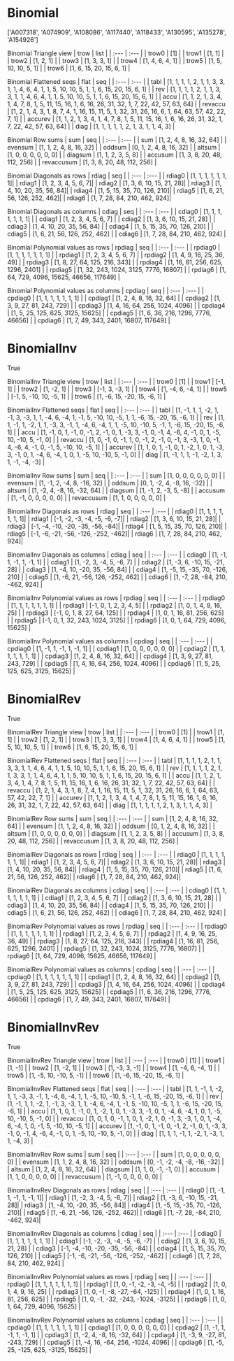 # Binomial
['A007318', 'A074909', 'A108086', 'A117440', 'A118433', 'A130595', 'A135278', 'A154926']

Binomial Triangle view
| trow  |  list  |
| :---  |  :---  |
| trow0 | [1] |
| trow1 | [1, 1] |
| trow2 | [1, 2, 1] |
| trow3 | [1, 3, 3, 1] |
| trow4 | [1, 4, 6, 4, 1] |
| trow5 | [1, 5, 10, 10, 5, 1] |
| trow6 | [1, 6, 15, 20, 15, 6, 1] |

Binomial Flattened seqs
| flat      |   seq  |
| :---      |  :---  |
| tabl     | [1, 1, 1, 1, 2, 1, 1, 3, 3, 1, 1, 4, 6, 4, 1, 1, 5, 10, 10, 5, 1, 1, 6, 15, 20, 15, 6, 1] |
| rev      | [1, 1, 1, 1, 2, 1, 1, 3, 3, 1, 1, 4, 6, 4, 1, 1, 5, 10, 10, 5, 1, 1, 6, 15, 20, 15, 6, 1] |
| accu     | [1, 1, 2, 1, 3, 4, 1, 4, 7, 8, 1, 5, 11, 15, 16, 1, 6, 16, 26, 31, 32, 1, 7, 22, 42, 57, 63, 64] |
| revaccu  | [1, 2, 1, 4, 3, 1, 8, 7, 4, 1, 16, 15, 11, 5, 1, 32, 31, 26, 16, 6, 1, 64, 63, 57, 42, 22, 7, 1] |
| accurev  | [1, 1, 2, 1, 3, 4, 1, 4, 7, 8, 1, 5, 11, 15, 16, 1, 6, 16, 26, 31, 32, 1, 7, 22, 42, 57, 63, 64] |
| diag     | [1, 1, 1, 1, 1, 2, 1, 3, 1, 1, 4, 3] |

Binomial Row sums
| sum        |   seq  |
| :---       |  :---  |
| sum       | [1, 2, 4, 8, 16, 32, 64] |
| evensum   | [1, 1, 2, 4, 8, 16, 32] |
| oddsum    | [0, 1, 2, 4, 8, 16, 32] |
| altsum    | [1, 0, 0, 0, 0, 0, 0] |
| diagsum   | [1, 1, 2, 3, 5, 8] |
| accusum   | [1, 3, 8, 20, 48, 112, 256] |
| revaccusum | [1, 3, 8, 20, 48, 112, 256] |

Binomial Diagonals as rows
| rdiag  |   seq  |
| :---   |  :---  |
| rdiag0 | [1, 1, 1, 1, 1, 1, 1]|
| rdiag1 | [1, 2, 3, 4, 5, 6, 7]|
| rdiag2 | [1, 3, 6, 10, 15, 21, 28]|
| rdiag3 | [1, 4, 10, 20, 35, 56, 84]|
| rdiag4 | [1, 5, 15, 35, 70, 126, 210]|
| rdiag5 | [1, 6, 21, 56, 126, 252, 462]|
| rdiag6 | [1, 7, 28, 84, 210, 462, 924]|

Binomial Diagonals as columns
| cdiag  |   seq  |
| :---   |  :---  |
| cdiag0 | [1, 1, 1, 1, 1, 1, 1] |
| cdiag1 | [1, 2, 3, 4, 5, 6, 7] |
| cdiag2 | [1, 3, 6, 10, 15, 21, 28] |
| cdiag3 | [1, 4, 10, 20, 35, 56, 84] |
| cdiag4 | [1, 5, 15, 35, 70, 126, 210] |
| cdiag5 | [1, 6, 21, 56, 126, 252, 462] |
| cdiag6 | [1, 7, 28, 84, 210, 462, 924] |

Binomial Polynomial values as rows
| rpdiag  |   seq  |
| :---    |  :---  |
| rpdiag0 | [1, 1, 1, 1, 1, 1, 1] |
| rpdiag1 | [1, 2, 3, 4, 5, 6, 7] |
| rpdiag2 | [1, 4, 9, 16, 25, 36, 49] |
| rpdiag3 | [1, 8, 27, 64, 125, 216, 343] |
| rpdiag4 | [1, 16, 81, 256, 625, 1296, 2401] |
| rpdiag5 | [1, 32, 243, 1024, 3125, 7776, 16807] |
| rpdiag6 | [1, 64, 729, 4096, 15625, 46656, 117649] |

Binomial Polynomial values as columns
| cpdiag  |   seq  |
| :---    |  :---  |
| cpdiag0 | [1, 1, 1, 1, 1, 1, 1] |
| cpdiag1 | [1, 2, 4, 8, 16, 32, 64] |
| cpdiag2 | [1, 3, 9, 27, 81, 243, 729] |
| cpdiag3 | [1, 4, 16, 64, 256, 1024, 4096] |
| cpdiag4 | [1, 5, 25, 125, 625, 3125, 15625] |
| cpdiag5 | [1, 6, 36, 216, 1296, 7776, 46656] |
| cpdiag6 | [1, 7, 49, 343, 2401, 16807, 117649] |

# BinomialInv
True

BinomialInv Triangle view
| trow  |  list  |
| :---  |  :---  |
| trow0 | [1] |
| trow1 | [-1, 1] |
| trow2 | [1, -2, 1] |
| trow3 | [-1, 3, -3, 1] |
| trow4 | [1, -4, 6, -4, 1] |
| trow5 | [-1, 5, -10, 10, -5, 1] |
| trow6 | [1, -6, 15, -20, 15, -6, 1] |

BinomialInv Flattened seqs
| flat      |   seq  |
| :---      |  :---  |
| tabl     | [1, -1, 1, 1, -2, 1, -1, 3, -3, 1, 1, -4, 6, -4, 1, -1, 5, -10, 10, -5, 1, 1, -6, 15, -20, 15, -6, 1] |
| rev      | [1, 1, -1, 1, -2, 1, 1, -3, 3, -1, 1, -4, 6, -4, 1, 1, -5, 10, -10, 5, -1, 1, -6, 15, -20, 15, -6, 1] |
| accu     | [1, -1, 0, 1, -1, 0, -1, 2, -1, 0, 1, -3, 3, -1, 0, -1, 4, -6, 4, -1, 0, 1, -5, 10, -10, 5, -1, 0] |
| revaccu  | [1, 0, -1, 0, -1, 1, 0, -1, 2, -1, 0, -1, 3, -3, 1, 0, -1, 4, -6, 4, -1, 0, -1, 5, -10, 10, -5, 1] |
| accurev  | [1, 1, 0, 1, -1, 0, 1, -2, 1, 0, 1, -3, 3, -1, 0, 1, -4, 6, -4, 1, 0, 1, -5, 10, -10, 5, -1, 0] |
| diag     | [1, -1, 1, 1, -1, -2, 1, 3, 1, -1, -4, -3] |

BinomialInv Row sums
| sum        |   seq  |
| :---       |  :---  |
| sum       | [1, 0, 0, 0, 0, 0, 0] |
| evensum   | [1, -1, 2, -4, 8, -16, 32] |
| oddsum    | [0, 1, -2, 4, -8, 16, -32] |
| altsum    | [1, -2, 4, -8, 16, -32, 64] |
| diagsum   | [1, -1, 2, -3, 5, -8] |
| accusum   | [1, -1, 0, 0, 0, 0, 0] |
| revaccusum | [1, 1, 0, 0, 0, 0, 0] |

BinomialInv Diagonals as rows
| rdiag  |   seq  |
| :---   |  :---  |
| rdiag0 | [1, 1, 1, 1, 1, 1, 1]|
| rdiag1 | [-1, -2, -3, -4, -5, -6, -7]|
| rdiag2 | [1, 3, 6, 10, 15, 21, 28]|
| rdiag3 | [-1, -4, -10, -20, -35, -56, -84]|
| rdiag4 | [1, 5, 15, 35, 70, 126, 210]|
| rdiag5 | [-1, -6, -21, -56, -126, -252, -462]|
| rdiag6 | [1, 7, 28, 84, 210, 462, 924]|

BinomialInv Diagonals as columns
| cdiag  |   seq  |
| :---   |  :---  |
| cdiag0 | [1, -1, 1, -1, 1, -1, 1] |
| cdiag1 | [1, -2, 3, -4, 5, -6, 7] |
| cdiag2 | [1, -3, 6, -10, 15, -21, 28] |
| cdiag3 | [1, -4, 10, -20, 35, -56, 84] |
| cdiag4 | [1, -5, 15, -35, 70, -126, 210] |
| cdiag5 | [1, -6, 21, -56, 126, -252, 462] |
| cdiag6 | [1, -7, 28, -84, 210, -462, 924] |

BinomialInv Polynomial values as rows
| rpdiag  |   seq  |
| :---    |  :---  |
| rpdiag0 | [1, 1, 1, 1, 1, 1, 1] |
| rpdiag1 | [-1, 0, 1, 2, 3, 4, 5] |
| rpdiag2 | [1, 0, 1, 4, 9, 16, 25] |
| rpdiag3 | [-1, 0, 1, 8, 27, 64, 125] |
| rpdiag4 | [1, 0, 1, 16, 81, 256, 625] |
| rpdiag5 | [-1, 0, 1, 32, 243, 1024, 3125] |
| rpdiag6 | [1, 0, 1, 64, 729, 4096, 15625] |

BinomialInv Polynomial values as columns
| cpdiag  |   seq  |
| :---    |  :---  |
| cpdiag0 | [1, -1, 1, -1, 1, -1, 1] |
| cpdiag1 | [1, 0, 0, 0, 0, 0, 0] |
| cpdiag2 | [1, 1, 1, 1, 1, 1, 1] |
| cpdiag3 | [1, 2, 4, 8, 16, 32, 64] |
| cpdiag4 | [1, 3, 9, 27, 81, 243, 729] |
| cpdiag5 | [1, 4, 16, 64, 256, 1024, 4096] |
| cpdiag6 | [1, 5, 25, 125, 625, 3125, 15625] |

# BinomialRev
True

BinomialRev Triangle view
| trow  |  list  |
| :---  |  :---  |
| trow0 | [1] |
| trow1 | [1, 1] |
| trow2 | [1, 2, 1] |
| trow3 | [1, 3, 3, 1] |
| trow4 | [1, 4, 6, 4, 1] |
| trow5 | [1, 5, 10, 10, 5, 1] |
| trow6 | [1, 6, 15, 20, 15, 6, 1] |

BinomialRev Flattened seqs
| flat      |   seq  |
| :---      |  :---  |
| tabl     | [1, 1, 1, 1, 2, 1, 1, 3, 3, 1, 1, 4, 6, 4, 1, 1, 5, 10, 10, 5, 1, 1, 6, 15, 20, 15, 6, 1] |
| rev      | [1, 1, 1, 1, 2, 1, 1, 3, 3, 1, 1, 4, 6, 4, 1, 1, 5, 10, 10, 5, 1, 1, 6, 15, 20, 15, 6, 1] |
| accu     | [1, 1, 2, 1, 3, 4, 1, 4, 7, 8, 1, 5, 11, 15, 16, 1, 6, 16, 26, 31, 32, 1, 7, 22, 42, 57, 63, 64] |
| revaccu  | [1, 2, 1, 4, 3, 1, 8, 7, 4, 1, 16, 15, 11, 5, 1, 32, 31, 26, 16, 6, 1, 64, 63, 57, 42, 22, 7, 1] |
| accurev  | [1, 1, 2, 1, 3, 4, 1, 4, 7, 8, 1, 5, 11, 15, 16, 1, 6, 16, 26, 31, 32, 1, 7, 22, 42, 57, 63, 64] |
| diag     | [1, 1, 1, 1, 1, 2, 1, 3, 1, 1, 4, 3] |

BinomialRev Row sums
| sum        |   seq  |
| :---       |  :---  |
| sum       | [1, 2, 4, 8, 16, 32, 64] |
| evensum   | [1, 1, 2, 4, 8, 16, 32] |
| oddsum    | [0, 1, 2, 4, 8, 16, 32] |
| altsum    | [1, 0, 0, 0, 0, 0, 0] |
| diagsum   | [1, 1, 2, 3, 5, 8] |
| accusum   | [1, 3, 8, 20, 48, 112, 256] |
| revaccusum | [1, 3, 8, 20, 48, 112, 256] |

BinomialRev Diagonals as rows
| rdiag  |   seq  |
| :---   |  :---  |
| rdiag0 | [1, 1, 1, 1, 1, 1, 1]|
| rdiag1 | [1, 2, 3, 4, 5, 6, 7]|
| rdiag2 | [1, 3, 6, 10, 15, 21, 28]|
| rdiag3 | [1, 4, 10, 20, 35, 56, 84]|
| rdiag4 | [1, 5, 15, 35, 70, 126, 210]|
| rdiag5 | [1, 6, 21, 56, 126, 252, 462]|
| rdiag6 | [1, 7, 28, 84, 210, 462, 924]|

BinomialRev Diagonals as columns
| cdiag  |   seq  |
| :---   |  :---  |
| cdiag0 | [1, 1, 1, 1, 1, 1, 1] |
| cdiag1 | [1, 2, 3, 4, 5, 6, 7] |
| cdiag2 | [1, 3, 6, 10, 15, 21, 28] |
| cdiag3 | [1, 4, 10, 20, 35, 56, 84] |
| cdiag4 | [1, 5, 15, 35, 70, 126, 210] |
| cdiag5 | [1, 6, 21, 56, 126, 252, 462] |
| cdiag6 | [1, 7, 28, 84, 210, 462, 924] |

BinomialRev Polynomial values as rows
| rpdiag  |   seq  |
| :---    |  :---  |
| rpdiag0 | [1, 1, 1, 1, 1, 1, 1] |
| rpdiag1 | [1, 2, 3, 4, 5, 6, 7] |
| rpdiag2 | [1, 4, 9, 16, 25, 36, 49] |
| rpdiag3 | [1, 8, 27, 64, 125, 216, 343] |
| rpdiag4 | [1, 16, 81, 256, 625, 1296, 2401] |
| rpdiag5 | [1, 32, 243, 1024, 3125, 7776, 16807] |
| rpdiag6 | [1, 64, 729, 4096, 15625, 46656, 117649] |

BinomialRev Polynomial values as columns
| cpdiag  |   seq  |
| :---    |  :---  |
| cpdiag0 | [1, 1, 1, 1, 1, 1, 1] |
| cpdiag1 | [1, 2, 4, 8, 16, 32, 64] |
| cpdiag2 | [1, 3, 9, 27, 81, 243, 729] |
| cpdiag3 | [1, 4, 16, 64, 256, 1024, 4096] |
| cpdiag4 | [1, 5, 25, 125, 625, 3125, 15625] |
| cpdiag5 | [1, 6, 36, 216, 1296, 7776, 46656] |
| cpdiag6 | [1, 7, 49, 343, 2401, 16807, 117649] |

# BinomialInvRev
True

BinomialInvRev Triangle view
| trow  |  list  |
| :---  |  :---  |
| trow0 | [1] |
| trow1 | [1, -1] |
| trow2 | [1, -2, 1] |
| trow3 | [1, -3, 3, -1] |
| trow4 | [1, -4, 6, -4, 1] |
| trow5 | [1, -5, 10, -10, 5, -1] |
| trow6 | [1, -6, 15, -20, 15, -6, 1] |

BinomialInvRev Flattened seqs
| flat      |   seq  |
| :---      |  :---  |
| tabl     | [1, 1, -1, 1, -2, 1, 1, -3, 3, -1, 1, -4, 6, -4, 1, 1, -5, 10, -10, 5, -1, 1, -6, 15, -20, 15, -6, 1] |
| rev      | [1, -1, 1, 1, -2, 1, -1, 3, -3, 1, 1, -4, 6, -4, 1, -1, 5, -10, 10, -5, 1, 1, -6, 15, -20, 15, -6, 1] |
| accu     | [1, 1, 0, 1, -1, 0, 1, -2, 1, 0, 1, -3, 3, -1, 0, 1, -4, 6, -4, 1, 0, 1, -5, 10, -10, 5, -1, 0] |
| revaccu  | [1, 0, 1, 0, -1, 1, 0, 1, -2, 1, 0, -1, 3, -3, 1, 0, 1, -4, 6, -4, 1, 0, -1, 5, -10, 10, -5, 1] |
| accurev  | [1, -1, 0, 1, -1, 0, -1, 2, -1, 0, 1, -3, 3, -1, 0, -1, 4, -6, 4, -1, 0, 1, -5, 10, -10, 5, -1, 0] |
| diag     | [1, 1, 1, -1, 1, -2, 1, -3, 1, 1, -4, 3] |

BinomialInvRev Row sums
| sum        |   seq  |
| :---       |  :---  |
| sum       | [1, 0, 0, 0, 0, 0, 0] |
| evensum   | [1, 1, 2, 4, 8, 16, 32] |
| oddsum    | [0, -1, -2, -4, -8, -16, -32] |
| altsum    | [1, 2, 4, 8, 16, 32, 64] |
| diagsum   | [1, 1, 0, -1, -1, 0] |
| accusum   | [1, 1, 0, 0, 0, 0, 0] |
| revaccusum | [1, -1, 0, 0, 0, 0, 0] |

BinomialInvRev Diagonals as rows
| rdiag  |   seq  |
| :---   |  :---  |
| rdiag0 | [1, -1, 1, -1, 1, -1, 1]|
| rdiag1 | [1, -2, 3, -4, 5, -6, 7]|
| rdiag2 | [1, -3, 6, -10, 15, -21, 28]|
| rdiag3 | [1, -4, 10, -20, 35, -56, 84]|
| rdiag4 | [1, -5, 15, -35, 70, -126, 210]|
| rdiag5 | [1, -6, 21, -56, 126, -252, 462]|
| rdiag6 | [1, -7, 28, -84, 210, -462, 924]|

BinomialInvRev Diagonals as columns
| cdiag  |   seq  |
| :---   |  :---  |
| cdiag0 | [1, 1, 1, 1, 1, 1, 1] |
| cdiag1 | [-1, -2, -3, -4, -5, -6, -7] |
| cdiag2 | [1, 3, 6, 10, 15, 21, 28] |
| cdiag3 | [-1, -4, -10, -20, -35, -56, -84] |
| cdiag4 | [1, 5, 15, 35, 70, 126, 210] |
| cdiag5 | [-1, -6, -21, -56, -126, -252, -462] |
| cdiag6 | [1, 7, 28, 84, 210, 462, 924] |

BinomialInvRev Polynomial values as rows
| rpdiag  |   seq  |
| :---    |  :---  |
| rpdiag0 | [1, 1, 1, 1, 1, 1, 1] |
| rpdiag1 | [1, 0, -1, -2, -3, -4, -5] |
| rpdiag2 | [1, 0, 1, 4, 9, 16, 25] |
| rpdiag3 | [1, 0, -1, -8, -27, -64, -125] |
| rpdiag4 | [1, 0, 1, 16, 81, 256, 625] |
| rpdiag5 | [1, 0, -1, -32, -243, -1024, -3125] |
| rpdiag6 | [1, 0, 1, 64, 729, 4096, 15625] |

BinomialInvRev Polynomial values as columns
| cpdiag  |   seq  |
| :---    |  :---  |
| cpdiag0 | [1, 1, 1, 1, 1, 1, 1] |
| cpdiag1 | [1, 0, 0, 0, 0, 0, 0] |
| cpdiag2 | [1, -1, 1, -1, 1, -1, 1] |
| cpdiag3 | [1, -2, 4, -8, 16, -32, 64] |
| cpdiag4 | [1, -3, 9, -27, 81, -243, 729] |
| cpdiag5 | [1, -4, 16, -64, 256, -1024, 4096] |
| cpdiag6 | [1, -5, 25, -125, 625, -3125, 15625] |

